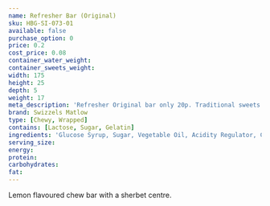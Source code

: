 ```yaml
---
name: Refresher Bar (Original)
sku: HBG-SI-073-01
available: false
purchase_option: 0
price: 0.2
cost_price: 0.08
container_water_weight: 
container_sweets_weight: 
width: 175
height: 25
depth: 5
weight: 17
meta_description: 'Refresher Original bar only 20p. Traditional sweets and more at Humbugs Confectionery Store. Specialists in satisfying your sweet tooth!'
brand: Swizzels Matlow
type: [Chewy, Wrapped]
contains: [Lactose, Sugar, Gelatin]
ingredients: 'Glucose Syrup, Sugar, Vegetable Oil, Acidity Regulator, Citric Acid, Gelatine, Stearic Acid, Modified Starch, Flavourings, Emulsifier (Glycerol Mono Stearate), Anti-Caking Agent (Magnesium Carbonate), Magnesium Stearate, Natural Colour'
serving_size: 
energy: 
protein: 
carbohydrates: 
fat: 
---
```

Lemon flavoured chew bar with a sherbet centre.